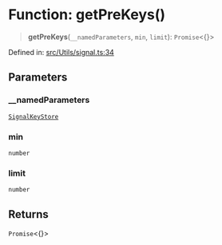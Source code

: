 # Function: getPreKeys()

> **getPreKeys**(`__namedParameters`, `min`, `limit`): `Promise`\<\{\}\>

Defined in: [src/Utils/signal.ts:34](https://github.com/Fokusdotid/bail/blob/8a30cf93a8ac726f06d1ad6578695812a8253e53/src/Utils/signal.ts#L34)

## Parameters

### \_\_namedParameters

[`SignalKeyStore`](../type-aliases/SignalKeyStore.md)

### min

`number`

### limit

`number`

## Returns

`Promise`\<\{\}\>
